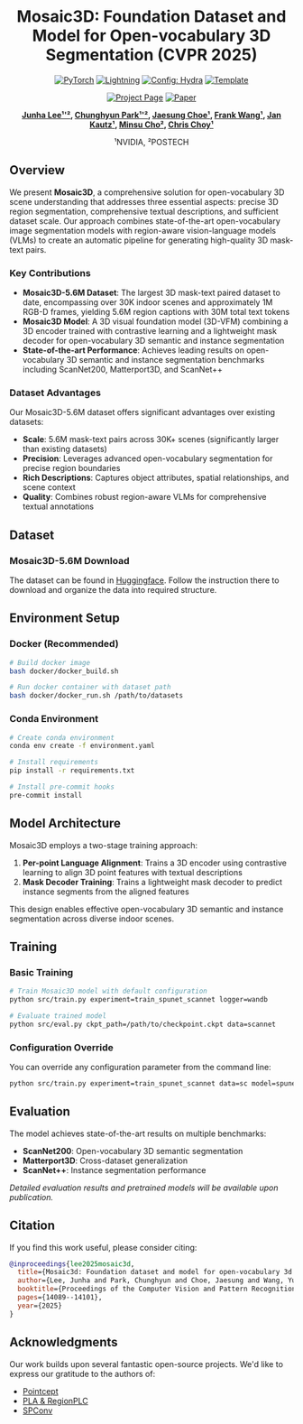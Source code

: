 <div align="center">

# Mosaic3D: Foundation Dataset and Model for Open-vocabulary 3D Segmentation (CVPR 2025)

<a href="https://pytorch.org/get-started/locally/"><img alt="PyTorch" src="https://img.shields.io/badge/PyTorch-ee4c2c?logo=pytorch&logoColor=white"></a>
<a href="https://pytorchlightning.ai/"><img alt="Lightning" src="https://img.shields.io/badge/-Lightning-792ee5?logo=pytorchlightning&logoColor=white"></a>
<a href="https://hydra.cc/"><img alt="Config: Hydra" src="https://img.shields.io/badge/Config-Hydra-89b8cd"></a>
<a href="https://github.com/ashleve/lightning-hydra-template"><img alt="Template" src="https://img.shields.io/badge/-Lightning--Hydra--Template-017F2F?style=flat&logo=github&labelColor=gray"></a><br>

[![Project Page](https://img.shields.io/badge/Project-Page-blue)](https://nvlabs.github.io/Mosaic3D/)
[![Paper](https://img.shields.io/badge/CVPR-2025-green)](https://arxiv.org/abs/YOUR_ARXIV_ID)

**[Junha Lee¹'²](https://junhalee.me/), [Chunghyun Park¹'²](https://chpark.me/), [Jaesung Choe¹](https://jaesungchoe.github.io/), [Frank Wang¹](https://frankwang.me/), [Jan Kautz¹](http://jankautz.net/), [Minsu Cho²](https://cvlab.postech.ac.kr/~mcho/), [Chris Choy¹](https://chrischoy.github.io/)**

¹NVIDIA, ²POSTECH

</div>

## Overview

We present **Mosaic3D**, a comprehensive solution for open-vocabulary 3D scene understanding that addresses three essential aspects: precise 3D region segmentation, comprehensive textual descriptions, and sufficient dataset scale. Our approach combines state-of-the-art open-vocabulary image segmentation models with region-aware vision-language models (VLMs) to create an automatic pipeline for generating high-quality 3D mask-text pairs.

### Key Contributions

- **Mosaic3D-5.6M Dataset**: The largest 3D mask-text paired dataset to date, encompassing over 30K indoor scenes and approximately 1M RGB-D frames, yielding 5.6M region captions with 30M total text tokens
- **Mosaic3D Model**: A 3D visual foundation model (3D-VFM) combining a 3D encoder trained with contrastive learning and a lightweight mask decoder for open-vocabulary 3D semantic and instance segmentation
- **State-of-the-art Performance**: Achieves leading results on open-vocabulary 3D semantic and instance segmentation benchmarks including ScanNet200, Matterport3D, and ScanNet++

### Dataset Advantages

Our Mosaic3D-5.6M dataset offers significant advantages over existing datasets:

- **Scale**: 5.6M mask-text pairs across 30K+ scenes (significantly larger than existing datasets)
- **Precision**: Leverages advanced open-vocabulary segmentation for precise region boundaries
- **Rich Descriptions**: Captures object attributes, spatial relationships, and scene context
- **Quality**: Combines robust region-aware VLMs for comprehensive textual annotations

## Dataset

### Mosaic3D-5.6M Download

The dataset can be found in [Huggingface](https://huggingface.co/datasets/junhalee/Mosaic3D). Follow the instruction there to download and organize the data into required structure.


## Environment Setup

### Docker (Recommended)

```bash
# Build docker image
bash docker/docker_build.sh

# Run docker container with dataset path
bash docker/docker_run.sh /path/to/datasets
```

### Conda Environment

```bash
# Create conda environment
conda env create -f environment.yaml

# Install requirements
pip install -r requirements.txt

# Install pre-commit hooks
pre-commit install
```

## Model Architecture

Mosaic3D employs a two-stage training approach:

1. **Per-point Language Alignment**: Trains a 3D encoder using contrastive learning to align 3D point features with textual descriptions
2. **Mask Decoder Training**: Trains a lightweight mask decoder to predict instance segments from the aligned features

This design enables effective open-vocabulary 3D semantic and instance segmentation across diverse indoor scenes.

## Training

### Basic Training

```bash
# Train Mosaic3D model with default configuration
python src/train.py experiment=train_spunet_scannet logger=wandb

# Evaluate trained model
python src/eval.py ckpt_path=/path/to/checkpoint.ckpt data=scannet
```

### Configuration Override

You can override any configuration parameter from the command line:

```bash
python src/train.py experiment=train_spunet_scannet data=sc model=spunet34c trainer.max_epochs=100
```

## Evaluation

The model achieves state-of-the-art results on multiple benchmarks:

- **ScanNet200**: Open-vocabulary 3D semantic segmentation
- **Matterport3D**: Cross-dataset generalization
- **ScanNet++**: Instance segmentation performance

*Detailed evaluation results and pretrained models will be available upon publication.*


## Citation

If you find this work useful, please consider citing:

```bibtex
@inproceedings{lee2025mosaic3d,
  title={Mosaic3d: Foundation dataset and model for open-vocabulary 3d segmentation},
  author={Lee, Junha and Park, Chunghyun and Choe, Jaesung and Wang, Yu-Chiang Frank and Kautz, Jan and Cho, Minsu and Choy, Chris},
  booktitle={Proceedings of the Computer Vision and Pattern Recognition Conference},
  pages={14089--14101},
  year={2025}
}
```


## Acknowledgments

Our work builds upon several fantastic open-source projects. We'd like to express our gratitude to the authors of:
- [Pointcept](https://github.com/Pointcept/Pointcept)
- [PLA & RegionPLC](https://github.com/CVMI-Lab/PLA)
- [SPConv](https://github.com/traveller59/spconv)
